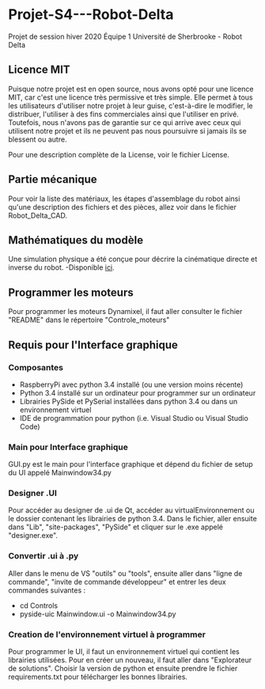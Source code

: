 # Projet-S4---Robot-Delta
Projet de session hiver 2020 Équipe 1 Université de Sherbrooke - Robot Delta

## Licence MIT
Puisque notre projet est en open source, nous avons opté pour une licence MIT, car c'est une licence très permissive et très simple. Elle permet à tous les utilisateurs d'utiliser notre projet à leur guise, c'est-à-dire le modifier, le distribuer, l'utiliser à des fins commerciales ainsi que l'utiliser en privé. Toutefois, nous n'avons pas de garantie sur ce qui arrive avec ceux qui utilisent notre projet et ils ne peuvent pas nous poursuivre si jamais ils se blessent ou autre.

Pour une description complète de la License, voir le fichier License.

## Partie mécanique
Pour voir la liste des matériaux, les étapes d'assemblage du robot ainsi qu'une description des fichiers et des pièces, allez voir dans le fichier Robot_Delta_CAD.

## Mathématiques du modèle
Une simulation physique a été conçue pour décrire la cinématique directe et inverse du robot.
-Disponible [ici](https://github.com/LoicBoileau/Projet-S4---Robot-Delta/tree/master/Simulations%20Physiques).

## Programmer les moteurs
Pour programmer les moteurs Dynamixel, il faut aller consulter le fichier "README" dans le répertoire "Controle_moteurs" 

## Requis pour l'Interface graphique
### Composantes
  - RaspberryPi avec python 3.4 installé (ou une version moins récente)
  - Python 3.4 installé sur un ordinateur pour programmer sur un ordinateur 
  - Librairies PySide et PySerial installées dans python 3.4 ou dans un environnement virtuel
  - IDE de programmation pour python (i.e. Visual Studio ou Visual Studio Code)
  
### Main pour Interface graphique
GUI.py est le main pour l'interface graphique et dépend du fichier de setup du UI appelé Mainwindow34.py

### Designer .UI
Pour accéder au designer de .ui de Qt, accéder au virtualEnvironnement ou le dossier contenant les librairies de python 3.4.
Dans le fichier, aller ensuite dans "Lib", "site-packages", "PySide" et cliquer sur le .exe appelé "designer.exe".

### Convertir .ui à .py 
Aller dans le menu de VS "outils" ou "tools", ensuite aller dans "ligne de commande", "invite de commande développeur" et entrer les deux commandes suivantes :
* cd Controls
* pyside-uic Mainwindow.ui -o Mainwindow34.py

### Creation de l'environnement virtuel à programmer
Pour programmer le UI, il faut un environnement virtuel qui contient les librairies utilisées.
Pour en créer un nouveau, il faut aller dans "Explorateur de solutions". Choisir 
la version de python et ensuite prendre le fichier requirements.txt pour télécharger les bonnes 
librairies.


